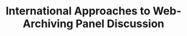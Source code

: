 ---
abstract: null
creators:
- Thorsteinn Hallgrimsson
date: null
document_url: https://services.phaidra.univie.ac.at/api/object/o:294188/download
grand_parent: iPRES
institutions: []
keywords:
- london
landing_page_url: https://phaidra.univie.ac.at/o:294188
language: eng
layout: publication
license: CC BY-SA 3.0 AT
notes_url: null
parent: iPRES 2008
publication_type: paper
size: 19756
slides_url: null
source_name: iPRES
stream_url: null
title: International Approaches to Web-Archiving Panel Discussion
year: 2008
---